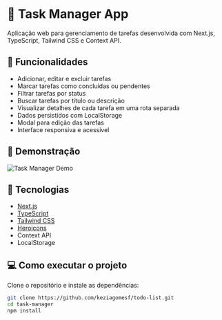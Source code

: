 # 📝 Task Manager App

Aplicação web para gerenciamento de tarefas desenvolvida com Next.js, TypeScript, Tailwind CSS e Context API.

## 🚀 Funcionalidades

- Adicionar, editar e excluir tarefas
- Marcar tarefas como concluídas ou pendentes
- Filtrar tarefas por status
- Buscar tarefas por título ou descrição
- Visualizar detalhes de cada tarefa em uma rota separada
- Dados persistidos com LocalStorage
- Modal para edição das tarefas
- Interface responsiva e acessível

## 📸 Demonstração

![Task Manager Demo](https://todo-list-ruby-five.vercel.app/)

## 🧪 Tecnologias

- [Next.js](https://nextjs.org/)
- [TypeScript](https://www.typescriptlang.org/)
- [Tailwind CSS](https://tailwindcss.com/)
- [Heroicons](https://heroicons.com/)
- Context API
- LocalStorage

## 💻 Como executar o projeto

Clone o repositório e instale as dependências:

```bash
git clone https://github.com/keziagomesf/todo-list.git
cd task-manager
npm install

